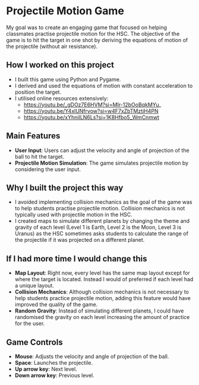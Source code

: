# Projectile Motion Game #
My goal was to create an engaging game that focused on helping classmates practise projectile motion for the HSC. The objective of the game is to hit the target in one shot by deriving the equations of motion of the projectile (without air resistance).

## How I worked on this project ##
* I built this game using Python and Pygame.
* I derived and used the equations of motion with constant acceleration to position the target.
* I utilised online resources extensively:
  * https://youtu.be/_gDOz7E6HVM?si=MIr-12bOoBqkMYu_
  * https://youtu.be/Y4xlUNfrvow?si=w4F7xZbTMztjH4PN
  * https://youtu.be/xYhniILN6Ls?si=1K8Hfbo5_WmCnmwt

## Main Features ##
* __User Input__: Users can adjust the velocity and angle of projection of the ball to hit the target.
* __Projectile Motion Simulation__: The game simulates projectile motion by considering the user input.

## Why I built the project this way ##
* I avoided implementing collision mechanics as the goal of the game was to help students practise projectile motion. Collision mechanics is not typically used with projectile motion in the HSC.
* I created maps to simulate different planets by changing the theme and gravity of each level (Level 1 is Earth, Level 2 is the Moon, Level 3 is Uranus) as the HSC sometimes asks students to calculate the range of the projectile if it was projected on a different planet.

## If I had more time I would change this ##
* __Map Layout__: Right now, every level has the same map layout except for where the target is located. Instead I would of preferred if each level had a unique layout.
* __Collision Mechanics__: Although collision mechanics is not necessary to help students practice projectile motion, adding this feature would have improved the quality of the game.
* __Random Gravity__: Instead of simulating different planets, I could have randomised the gravity on each level increasing the amount of practice for the user.

## Game Controls ##
* __Mouse__: Adjusts the velocity and angle of projection of the ball.
* __Space__: Launches the projectile.
* __Up arrow key__: Next level.
* __Down arrow key__: Previous level.
